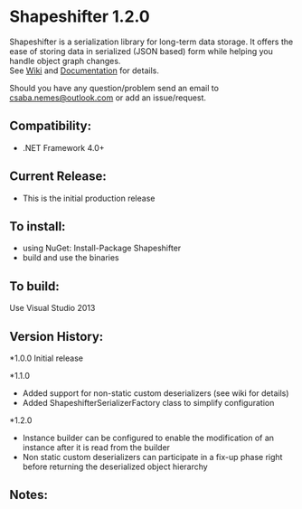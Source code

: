 Shapeshifter 1.2.0
============
Shapeshifter is a serialization library for long-term data storage. 
It offers the ease of storing data in serialized (JSON based) form while helping you handle object graph changes.    
See [Wiki](https://github.com/csnemes/shapeshifter/wiki) and [Documentation](https://github.com/csnemes/shapeshifter/tree/dev/Documentation/Help) for details.

Should you have any question/problem send an email to csaba.nemes@outlook.com or add an issue/request.

Compatibility:
---
  - .NET Framework 4.0+

Current Release:
---
  - This is the initial production release 

To install:
---
  - using NuGet: Install-Package Shapeshifter
  - build and use the binaries

To build:
---
Use Visual Studio 2013

Version History:
---
 *1.0.0 
    Initial release
 
 *1.1.0 
  - Added support for non-static custom deserializers (see wiki for details)
  - Added ShapeshifterSerializerFactory class to simplify configuration 
  
  *1.2.0 
  - Instance builder can be configured to enable the modification of an instance after it is read from the builder  
  - Non static custom deserializers can participate in a fix-up phase right before returning the deserialized object hierarchy

Notes:
---

